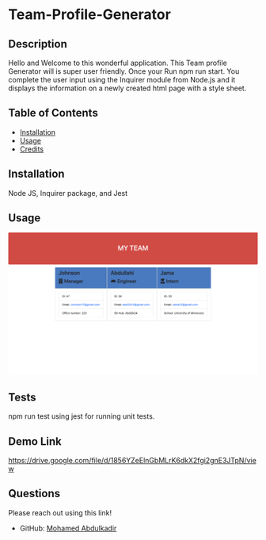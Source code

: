 # Team-Profile-Generator

## Description
 
Hello and Welcome to this wonderful application. This Team profile Generator will is super user friendly. Once your Run npm run start. You complete the user input using the Inquirer module from Node.js and it displays the information on a newly created html page with a style sheet. 

## Table of Contents


- [Installation](#installation)
- [Usage](#usage)
- [Credits](#credits)


## Installation
Node JS, Inquirer package, and Jest

## Usage
![Screenshot](/assets/images/Screen%20Shot%202023-01-24%20at%201.42.37%20AM.png)


## Tests
npm run test using jest for running unit tests.

## Demo Link 
https://drive.google.com/file/d/1856YZeElnGbMLrK6dkX2fgi2gnE3JTpN/view

## Questions 
Please reach out using this link!
* GitHub: [Mohamed Abdulkadir](https://github.com/Abdul2k24)
    